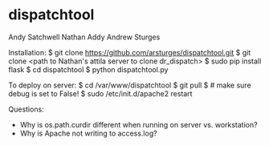 dispatchtool
============
Andy Satchwell
Nathan Addy
Andrew Sturges

Installation:
$ git clone https://github.com/arsturges/dispatchtool.git
$ git clone <path to Nathan's attila server to clone dr_dispatch>
$ sudo pip install flask
$ cd dispatchtool
$ python dispatchtool.py

To deploy on server:
$ cd /var/www/dispatchtool
$ git pull
$ # make sure debug is set to False!
$ sudo /etc/init.d/apache2 restart

Questions:
* Why is os.path.curdir different when running on server vs. workstation?
* Why is Apache not writing to access.log?
